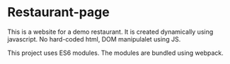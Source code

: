# Restaurant-page

This is a website for a demo restaurant.
It is created dynamically using javascript.
No hard-coded html, DOM manipulalet using JS.

This project uses ES6 modules.
The modules are bundled using webpack.
